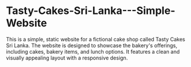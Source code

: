 # Tasty-Cakes-Sri-Lanka---Simple-Website
This is a simple, static website for a fictional cake shop called Tasty Cakes Sri Lanka. The website is designed to showcase the bakery's offerings, including cakes, bakery items, and lunch options. It features a clean and visually appealing layout with a responsive design.
